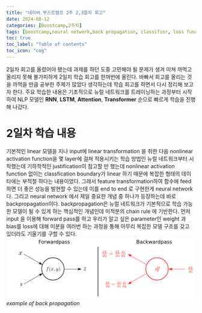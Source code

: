 ```yaml
---
title: "네이버 부스트캠프 2주 2,3일차 회고"
date: 2024-08-12
categories: [Boostcamp,2주차]
tags: [boostcamp,neural network,back propagation, classifier, loss function]
toc: true
toc_label: "Table of contents"
toc_icon: "cog"
---
```


2일차 회고를 올렸어야 됐는데 과제를 하던 도중 고민해야 될 문제가 생겨 미쳐 까먹고 올리지 못해 불가피하게 2일치 학습 회고를 한꺼번에 올린다. 바빠서 회고를 올리는 것을 까먹을 만큼 공부한 주제가 많았다 생각하는데 학습 회고를 하면서 다시 정리해 보고자 한다.
주요 학습한 내용은 기초적으로 뉴럴 네트워크를 트레이닝하는 과정부터 시작하여 NLP 모델인 **RNN**, **LSTM**, **Attention**, **Transformer** 순으로 빠르게 학습을 진행해 나갔다.

# 2일차 학습 내용

기본적인 linear 모델을 지나 input에 linear transformation 을 취한 다음 nonlinear activation function을 몇 layer에 걸쳐 적용시키는 학습 방법인 뉴럴 네트워크부터 시작했는데 기하학적인 justification이 참고할 만 했는데 nonlinear activation function
없이는 classfication boundary가 linear 하기 때문에 복잡한 형태의 데이타에는 부적절 하다는 내용이었다. 그래서 feature transformation하여 함수에 feed하면 더 좋은 성능을 발현할 수 있는데 이를 end to end 로 구현한게 neural network다. 그리고 neural network
에서 제일 중요한 개념 중 하나가 등장하는데 바로 backpropagation이다. backpropagation은 뉴럴 네트워크가 기본적으로 학습 가능한 모델이 될 수 있게 하는 핵심적인 개념인데 미적분의 chain rule 에 기반한다. 먼저 input 을 이용해 forward pass를 하고 우리가 알고 싶은 parameter인
weight 과 bias를 loss에 대해 미분을 여러번 하는 과정을 통해 아무리 복잡한 모델 구조를 갖고 있더라도 기울기를 구할 수 있다.  
![back-pro](/assets/68747470733a2f2f63646e2d696d616765732d312e6d656469756d2e636f6d2f6d61782f313630302f312a71314d374c47694454697277552d344c634671375f512e706e67.png) _example of back propagation_
